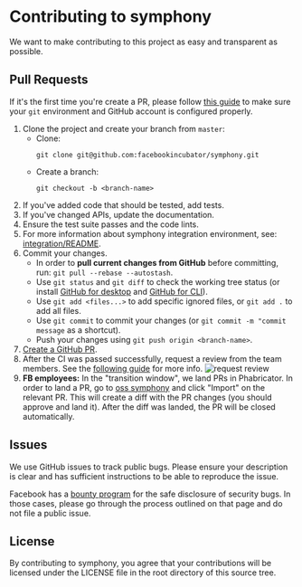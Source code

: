 # Contributing to symphony
We want to make contributing to this project as easy and transparent as
possible.

## Pull Requests

If it's the first time you're create a PR, please follow [this guide](https://kbroman.org/github_tutorial/pages/first_time.html)
to make sure your `git` environment and GitHub account is configured properly.

1. Clone the project and create your branch from `master`:
   - Clone:
     ```console
     git clone git@github.com:facebookincubator/symphony.git
     ```
   - Create a branch:
     ```console
     git checkout -b <branch-name>
     ```
2. If you've added code that should be tested, add tests.
3. If you've changed APIs, update the documentation.
4. Ensure the test suite passes and the code lints.
5. For more information about symphony integration environment, see: [integration/README](https://github.com/facebookincubator/symphony/tree/master/integration).
6. Commit your changes.
   - In order to **pull current changes from GitHub** before committing, run: `git pull --rebase --autostash`.
   - Use `git status` and `git diff` to check the working tree status (or install [GitHub for desktop](https://desktop.github.com/) and [GitHub for CLI](https://cli.github.com/)).
   - Use `git add <files...>` to add specific ignored files, or `git add .` to add all files.
   - Use `git commit` to commit your changes (or `git commit -m "commit message` as a shortcut).
   - Push your changes using `git push origin <branch-name>`.
7. [Create a GitHub PR](https://github.com/facebookincubator/symphony/compare).
8. After the CI was passed successfully, request a review from the team members.
   See the [following guide](https://help.github.com/en/github/collaborating-with-issues-and-pull-requests/requesting-a-pull-request-review) for more info.
   ![request review](https://help.github.com/assets/images/help/pull_requests/choose-pull-request-reviewer.png)
9. **FB employees:** In the "transition window", we land PRs in Phabricator. In order to land a PR,
   go to [oss symphony](https://www.internalfb.com/intern/opensource/github/repo/2478458042237035/)
   and click "Import" on the relevant PR. This will create a diff with the PR changes (you should approve and land it).
   After the diff was landed, the PR will be closed automatically. 

## Issues
We use GitHub issues to track public bugs. Please ensure your description is
clear and has sufficient instructions to be able to reproduce the issue.

Facebook has a [bounty program](https://www.facebook.com/whitehat/) for the safe
disclosure of security bugs. In those cases, please go through the process
outlined on that page and do not file a public issue.

## License
By contributing to symphony, you agree that your contributions will be licensed
under the LICENSE file in the root directory of this source tree.
